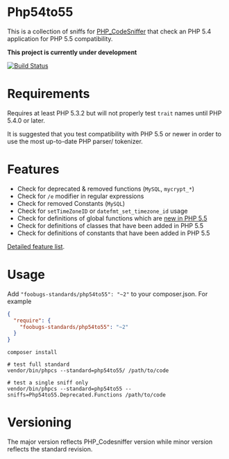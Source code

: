 Php54to55
===============================================================================

This is a collection of sniffs for [PHP_CodeSniffer](http://pear.php.net/PHP_CodeSniffer)
that check an PHP 5.4 application for PHP 5.5 compatibility.

**This project is currently under development**

[![Build Status](https://secure.travis-ci.org/foobugs-standards/Php54to55.png?branch=master)](https://travis-ci.org/foobugs-standards/Php54to55)

# Requirements

Requires at least PHP 5.3.2 but will not properly test `trait` names until PHP 5.4.0 or later.

It is suggested that you test compatibility with PHP 5.5 or newer in order to use the most up-to-date PHP parser/ tokenizer.

# Features

* Check for deprecated & removed functions (`MySQL`, `mycrypt_*`)
* Check for `/e` modifier in regular expressions
* Check for removed Constants (`MySQL`)
* Check for `setTimeZoneID` or `datefmt_set_timezone_id` usage
* Check for definitions of global functions which are [new in PHP 5.5](http://www.php.net/manual/en/migration55.new-functions.php)
* Check for definitions of classes that have been added in PHP 5.5
* Check for definitions of constants that have been added in PHP 5.5

[Detailed feature list](FEATURES.md).

# Usage

Add `"foobugs-standards/php54to55": "~2"` to your composer.json. For example

```json
{
  "require": {
    "foobugs-standards/php54to55": "~2"
  }
}
```


    composer install

    # test full standard
    vendor/bin/phpcs --standard=php54to55/ /path/to/code

    # test a single sniff only
    vendor/bin/phpcs --standard=php54to55 --sniffs=Php54to55.Deprecated.Functions /path/to/code

# Versioning

The major version reflects PHP_Codesniffer version while minor version reflects the standard revision.
